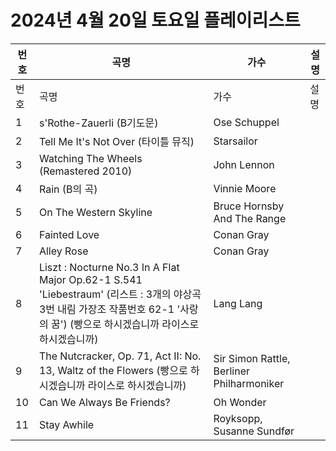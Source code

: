 # 2024년 4월 20일 토요일 플레이리스트

| 번호 | 곡명 | 가수 | 설명 |
|------|------|------|------|
| 번호 | 곡명 | 가수 | 설명 |
| 1 | s'Rothe-Zauerli (B기도문) | Ose Schuppel |  |
| 2 | Tell Me It's Not Over (타이틀 뮤직) | Starsailor |  |
| 3 | Watching The Wheels (Remastered 2010) | John Lennon |  |
| 4 | Rain (B의 곡) | Vinnie Moore |  |
| 5 | On The Western Skyline | Bruce Hornsby And The Range |  |
| 6 | Fainted Love | Conan Gray |  |
| 7 | Alley Rose | Conan Gray |  |
| 8 | Liszt : Nocturne No.3 In A Flat Major Op.62-1 S.541 'Liebestraum' (리스트 : 3개의 야상곡 3번 내림 가장조 작품번호 62-1 '사랑의 꿈') (빵으로 하시겠습니까 라이스로 하시겠습니까) | Lang Lang |  |
| 9 | The Nutcracker, Op. 71, Act II: No. 13, Waltz of the Flowers (빵으로 하시겠습니까 라이스로 하시겠습니까) | Sir Simon Rattle, Berliner Philharmoniker |  |
| 10 | Can We Always Be Friends? | Oh Wonder |  |
| 11 | Stay Awhile | Royksopp, Susanne Sundfør |  |
